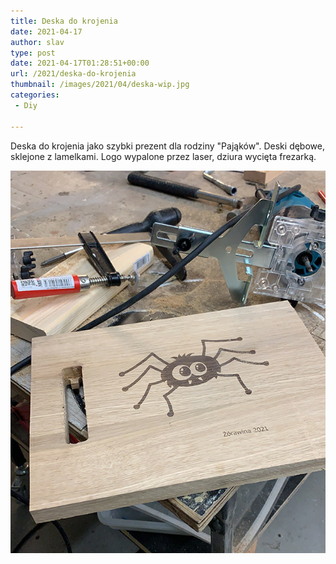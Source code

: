 ```yaml
---
title: Deska do krojenia
date: 2021-04-17
author: slav
type: post
date: 2021-04-17T01:28:51+00:00
url: /2021/deska-do-krojenia
thumbnail: /images/2021/04/deska-wip.jpg
categories:
 - Diy

---
```

 Deska do krojenia jako szybki prezent dla rodziny "Pająków". Deski dębowe, sklejone z lamelkami. Logo wypalone przez laser, dziura wycięta frezarką.

![deska do krojenia z logo](/images/2021/04/deska-wip.jpg)

